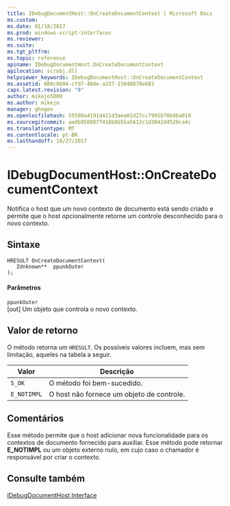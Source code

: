 ```yaml
---
title: IDebugDocumentHost::OnCreateDocumentContext | Microsoft Docs
ms.custom: 
ms.date: 01/18/2017
ms.prod: windows-script-interfaces
ms.reviewer: 
ms.suite: 
ms.tgt_pltfrm: 
ms.topic: reference
apiname: IDebugDocumentHost.OnCreateDocumentContext
apilocation: scrobj.dll
helpviewer_keywords: IDebugDocumentHost::OnCreateDocumentContext
ms.assetid: 080c8604-cfd7-484e-a337-15040870e683
caps.latest.revision: "8"
author: mikejo5000
ms.author: mikejo
manager: ghogen
ms.openlocfilehash: 55598a4191d421d3aea01d27cc7991b70bd6a019
ms.sourcegitcommit: aadb9588877418b8b55a5612c1d3842d4520ca4c
ms.translationtype: MT
ms.contentlocale: pt-BR
ms.lasthandoff: 10/27/2017
---
```

# <a name="idebugdocumenthostoncreatedocumentcontext"></a>IDebugDocumentHost::OnCreateDocumentContext
Notifica o host que um novo contexto de documento está sendo criado e permite que o host opcionalmente retorne um controle desconhecido para o novo contexto.  
  
## <a name="syntax"></a>Sintaxe  
  
```  
HRESULT OnCreateDocumentContext(  
   IUnknown**  ppunkOuter  
);  
```  
  
#### <a name="parameters"></a>Parâmetros  
 `ppunkOuter`  
 [out] Um objeto que controla o novo contexto.  
  
## <a name="return-value"></a>Valor de retorno  
 O método retorna um `HRESULT`. Os possíveis valores incluem, mas sem limitação, aqueles na tabela a seguir.  
  
|Valor|Descrição|  
|-----------|-----------------|  
|`S_OK`|O método foi bem-sucedido.|  
|`E_NOTIMPL`|O host não fornece um objeto de controle.|  
  
## <a name="remarks"></a>Comentários  
 Esse método permite que o host adicionar nova funcionalidade para os contextos de documento fornecido para auxiliar. Esse método pode retornar **E_NOTIMPL** ou um objeto externo nulo, em cujo caso o chamador é responsável por criar o contexto.  
  
## <a name="see-also"></a>Consulte também  
 [IDebugDocumentHost Interface](../../winscript/reference/idebugdocumenthost-interface.md)